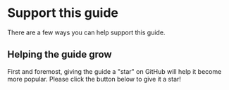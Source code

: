 # Support this guide

There are a few ways you can help support this guide.

## Helping the guide grow

First and foremost, giving the guide a "star" on GitHub will help it become more popular. Please click the button below to give it a star!

<star />
